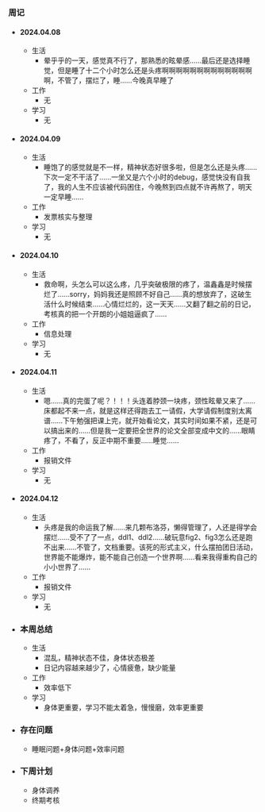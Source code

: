 ### 周记

+ #### 2024.04.08

  + 生活
    + 晕乎乎的一天，感觉真不行了，那熟悉的眩晕感……最后还是选择睡觉，但是睡了十二个小时怎么还是头疼啊啊啊啊啊啊啊啊啊啊啊啊啊啊，不管了，摆烂了，睡……今晚真早睡了
  + 工作
    + 无
  + 学习
    + 无

+ #### 2024.04.09

  + 生活
    + 睡饱了的感觉就是不一样，精神状态好很多啦，但是怎么还是头疼……下次一定不干活了……一坐又是六个小时的debug，感觉快没有自我了，我的人生不应该被代码困住，今晚熬到四点就不许再熬了，明天一定早睡……
  + 工作
    + 发票核实与整理
  + 学习
    + 无

+ #### 2024.04.10

  + 生活
    + 救命啊，头怎么可以这么疼，几乎突破极限的疼了，温鑫鑫是时候摆烂了……sorry，妈妈我还是照顾不好自己……真的想放弃了，这破生活什么时候结束……心情烂烂的，这一天天……又翻了翻之前的日记，考核真的把一个开朗的小姐姐逼疯了……
  + 工作
    + 信息处理
  + 学习
    + 无

+ #### 2024.04.11

  + 生活
    + 嗯……真的完蛋了呢？！！！头连着脖颈一块疼，颈性眩晕又来了……床都起不来一点，就是这样还得跑去工一请假，大学请假制度别太离谱……下午勉强把课上完，就开始看论文，其实时间如果不紧，还是可以搞出来的……但是我一定要把全世界的论文全部变成中文的……眼睛疼了，不看了，反正中期不重要……睡觉……
  + 工作
    + 报销文件
  + 学习
    + 无

+ #### 2024.04.12

  + 生活
    + 头疼是我的命运我了解……来几颗布洛芬，懒得管理了，人还是得学会摆烂……受不了了一点，ddl1、ddl2……破玩意fig2、fig3怎么还是跑不出来……不管了，文档重要。该死的形式主义，什么摆拍团日活动，世界能不能爆炸，能不能自己创造一个世界啊……看来我得重构自己的小小世界了……
  + 工作
    + 报销文件
  + 学习
    + 无

+ ### 本周总结

  + 生活
    + 混乱，精神状态不佳，身体状态极差
    + 日记内容越来越少了，心情疲惫，缺少能量
  + 工作
    + 效率低下
  + 学习
    + 身体更重要，学习不能太着急，慢慢磨，效率更重要

+ ### 存在问题

  + 睡眠问题+身体问题+效率问题

+ ### 下周计划

  + 身体调养
  + 终期考核